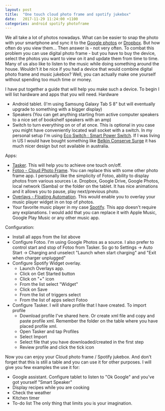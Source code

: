 ```yaml
---
layout: post
title:  "One touch cloud photo frame and spotify jukebox"
date:   2017-11-29 11:24:00 +1100
categories: android spotify photoframe
---
```

We all take a lot of photos nowadays. What can be easier to snap the photo with your smartphone and sync it to the [Google photos](https://photos.google.com/) or [Dropbox](https://www.dropbox.com/). But how often do you view them... Then answer is - not very often. To combat this problem you can use digital photo frame - but you have to buy the device, select the photos you want to view on it and update them from time to time. Many of us also like to listen to the music while doing something around the house. Wouldn't it be nice if you had a device that would combine digital photo frame and music jukebox? Well, you can actually make one yourself without spending too much time or money.

I have put together a guide that will help you make such a device.
To begin I will list hardware and apps that you will need.
Hardware
* Android tablet. (I'm using Samsung Galaxy Tab S 8" but will eventually upgrade to something with a bigger display)
* Speakers (You can get anything starting from active computer speakers to a nice set of bookshelf speakers with an amp)
* Switch to turn everything on or of at once. This is optional in you case you might have conveniently located wall socket with a switch. In my personal setup I'm using [Eco Switch : Smart Power Switch](http://www.ecoswitch.com.au/). If I was living in US I would have bought something like  [Belkin Conserve Surge](http://www.belkin.com/us/CNS08-T-06-Belkin/p/P-CNS08-T-06/) it has much nicer design but not available in australia.

Apps:
* [Tasker](https://play.google.com/store/apps/details?id=net.dinglisch.android.taskerm&hl=en). This will help you to achieve one touch on/off.
* [Fotoo - Cloud Photo Frame](https://play.google.com/store/apps/details?id=com.bo.fotoo&hl=en). You can replace this with some other photo frame app. I personally like the simplicity of Fotoo, ability to display photos from various sources i.e. Dropbox, Google Drive, Google Photos, local network (Samba) or the folder on the tablet. It has nice animations and it allows you to pause, play next/previous photo. 
* [Overlays - Floating Automation](https://play.google.com/store/apps/details?id=com.applay.overlay&hl=en). This would enable you to overlay your music player widget in on top of photos.
* Your favorite music player in my case [Spotify](https://play.google.com/store/apps/details?id=com.spotify.music&hl=en). This app doesn't require any explanations. I would add that you can replace it with Apple Music, Google Play Music or any other music app.

Configuration:
* Install all apps from the list above
* Configure Fotoo. I'm using Google Photos as a source. I also prefer to control start and stop of Fotoo from Tasker. So go to Settings -> Auto Start -> Charging and unselect "Launch when start charging" and "Exit when charger unplugged"
* Configure Spotify Widget overlay. 
    * Launch Overlays app.
    * Click on Get Started button
    * Click on "+" icon
    * From the list select "Widget"
    * Click on Save
    * From the list of triggers select 
    * From the list of apps select Fotoo
* Configure Tasker. I will share profile that I have created. To import profile
    * Download profile I've shared here. Or create xml file and copy and paste profile xml. Remember the folder on the table where you have placed profile xml.
    * Open Tasker and tap Profiles
    * Select Import 
    * Select file that you have downloaded/created in the first step
    * Review profile and click the tick icon 

Now you can enjoy your Cloud photo frame / Spotify jukebox. And don't forget that this is still a table and you can use it for other purposes. I will give you few examples the use it for:
* Google assistant. Configure tablet to listen to "Ok Google" and you've got yourself "Smart Speaker"
* Display recipes while you are cooking
* Check the weather
* Kitchen timer
* To-do list
The only thing that limits you is your imagination.
